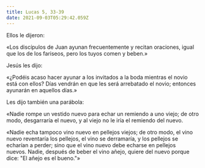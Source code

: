 ```yaml
---
title: Lucas 5, 33-39
date: 2021-09-03T05:29:42.059Z
---
```

Ellos le dijeron: 

«Los discípulos de Juan ayunan frecuentemente y recitan oraciones, igual que los de los fariseos, pero los tuyos comen y beben.»

Jesús les dijo: 

«¿Podéis acaso hacer ayunar a los invitados a la boda mientras el novio está con ellos? Días vendrán en que les será arrebatado el novio; entonces ayunarán en aquellos días.» 

Les dijo también una parábola: 

«Nadie rompe un vestido nuevo para echar un remiendo a uno viejo; de otro modo, desgarraría el nuevo, y al viejo no le iría el remiendo del nuevo. 

«Nadie echa tampoco vino nuevo en pellejos viejos; de otro modo, el vino nuevo reventaría los pellejos, el vino se derramaría, y los pellejos se echarían a perder; sino que el vino nuevo debe echarse en pellejos nuevos. Nadie, después de beber el vino añejo, quiere del nuevo porque dice: "El añejo es el bueno."»